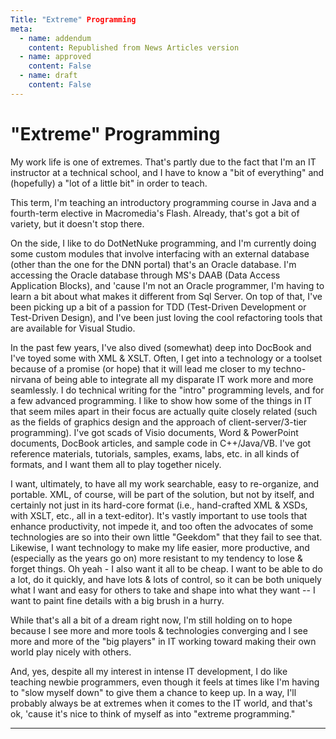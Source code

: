 ```yaml
---
Title: "Extreme" Programming
meta:
  - name: addendum
    content: Republished from News Articles version
  - name: approved
    content: False
  - name: draft
    content: False
---
```

# "Extreme" Programming

My work life is one of extremes. That's partly due to the fact that I'm an IT instructor at a technical school, and I have to know a "bit of everything" and (hopefully) a "lot of a little bit" in order to teach.

This term, I'm teaching an introductory programming course in Java and a fourth-term elective in Macromedia's Flash. Already, that's got a bit of variety, but it doesn't stop there.

On the side, I like to do DotNetNuke programming, and I'm currently doing some custom modules that involve interfacing with an external database (other than the one for the DNN portal) that's an Oracle database. I'm accessing the Oracle database through MS's DAAB (Data Access Application Blocks), and 'cause I'm not an Oracle programmer, I'm having to learn a bit about what makes it different from Sql Server. On top of that, I've been picking up a bit of a passion for TDD (Test-Driven Development or Test-Driven Design), and I've been just loving the cool refactoring tools that are available for Visual Studio.

In the past few years, I've also dived (somewhat) deep into DocBook and I've toyed some with XML & XSLT. Often, I get into a technology or a toolset because of a promise (or hope) that it will lead me closer to my techno-nirvana of being able to integrate all my disparate IT work more and more seamlessly. I do technical writing for the "intro" programming levels, and for a few advanced programming. I like to show how some of the things in IT that seem miles apart in their focus are actually quite closely related (such as the fields of graphics design and the approach of client-server/3-tier programming). I've got scads of Visio documents, Word & PowerPoint documents, DocBook articles, and sample code in C++/Java/VB. I've got reference materials, tutorials, samples, exams, labs, etc. in all kinds of formats, and I want them all to play together nicely.

I want, ultimately, to have all my work searchable, easy to re-organize, and portable. XML, of course, will be part of the solution, but not by itself, and certainly not just in its hard-core format (i.e., hand-crafted XML & XSDs, with XSLT, etc., all in a text-editor). It's vastly important to use tools that enhance productivity, not impede it, and too often the advocates of some technologies are so into their own little "Geekdom" that they fail to see that. Likewise, I want technology to make my life easier, more productive, and (especially as the years go on) more resistant to my tendency to lose & forget things. Oh yeah - I also want it all to be cheap. I want to be able to do a lot, do it quickly, and have lots & lots of control, so it can be both uniquely what I want and easy for others to take and shape into what they want -- I want to paint fine details with a big brush in a hurry.



While that's all a bit of a dream right now, I'm still holding on to hope because I see more and more tools & technologies converging and I see more and more of the "big players" in IT working toward making their own world play nicely with others.



And, yes, despite all my interest in intense IT development, I do like teaching newbie programmers, even though it feels at times like I'm having to "slow myself down" to give them a chance to keep up. In a way, I'll probably always be at extremes when it comes to the IT world, and that's ok, 'cause it's nice to think of myself as into "extreme programming."





---
